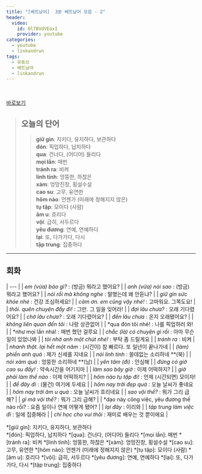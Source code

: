 ```yaml
---
title: "[베트남어]  3분 베트남어 모음 - 2"
header:
  video:
    id: 0l7BVdVEaxI
    provider: youtube
categories:
  - youtube
  - linkandrun
tags:
  - 유튜브
  - 베트남어
  - linkandrun
---
```


<br>

[바로보기](https://www.youtube.com/watch?v=0l7BVdVEaxI)


> ## **오늘의 단어**
>> **giữ gìn**: 지키다, 유지하다, 보관하다  
>> **đón**: 픽업하다, 납치하다  
>> **qua**: 건너다, (어디어) 들리다  
>> **mọi lần**: 매번  
>> **tránh ra**: 비켜  
>> **linh tinh**: 엉뚱한, 하찮은  
>> **xàm**: 엉망진창, 횡설수설  
>> **cao su**: 고무, 유연한  
>> **hôm nào**: 언젠가 (미래에 정해지지 않은)  
>> **tụ tập**: 모이다 (사람)  
>> **âm u**: 흐리다  
>> **vội**: 급히, 서두르다  
>> **yêu đương**: 연예, 연예하다  
>> **lại**: 또, 다가가다, 다시  
>> **tập trung**: 집중하다  
---

## 회화

| --- |
| *em (vừa) bảo gì?* : (방금) 뭐라고 했어요? |
| *anh (vừa) nói sao* : (방금) 뭐라고 했어요? |
| *nói rồi mà không nghe* : 말했는데 왜 안듣냐? |
| *giữ gìn sức khỏe nhé* : 건강 조심하세요! |
| *cảm ơn. em cũng vậy nhé!* : 고마워요. 그쪽도요! |
| *thôi. quên chuyện đấy đi!* : 그만. 그 일을 잊어라! |
| *đợi lâu chưa?* : 오래 기다렸어요? |
| *chờ lâu chưa?* : 오래 기다렸어요? |
| *đến lâu chưa* : 온지 오래됐어요? |
| *không liên quan đến tôi* : 나랑 상관없어 |
| *qua đón tôi nhé! : 나를 픽업하러 와! |
| *như mọi lần nhá! : 매번 했던 걸루요 |
| *chắc (là) có chuyện gì rồi* : 아마 무슨일이 있었나봐 |
| *tòi nhờ anh một chút nhé!* : 부탁 좀 드릴게요 |
| *tránh ra* : 비켜 |
| *nhanh thật. lại hết một năm* : (시간이) 참 빠르다. 또 일년이 끝나가네 |
| *(làm) phiền anh quá* : 제가 신세를 지네요 |
| *nói linh tinh* : 쓸데없는 소리하네 **(북) |
| *nói xàm quá* : 엉뚱한 소리하네 **(남) |
| *yên tâm (đi)* : 안심해 |
| *đừng có giờ cao su đấy!* : 약속시간을 어기지마 |
| *làm sao bây giờ* : 이제 어떡하지? |
| *giờ phải làm thế nào* : 이제 어떡하지? |
| *hôm nào tụ tập đi!* : 언제 (시간되면) 모이자! |
| *để đây đi* : (물건) 여기에 두세요 |
| *hôm nay trời đẹp quá* : 오늘 날씨가 좋네요 |
| *hôm nay trời âm u quá* : 오늘 날씨가 흐리네요 |
| *sao vội thế?* : 뭐가 그리 급해? |
| *gì mà vội thế?* : 뭐가 그리 급해? |
| *dạo này công việc, yêu đương thế nào rồi? : 요즘 일이나 연예 어떻게 됐어? |
| *lại đây* : 이리와 |
| *tập trung làm việc đi* : 일에 집중해라 |
| *chỉ học cho vui thôi* : 재미로 배우는 것 뿐이에요 |


*[giữ gìn]: 지키다, 유지하다, 보관하다  
*[đón]: 픽업하다, 납치하다
*[qua]: 건너다, (어디어) 들리다
*[mọi lần]: 매번
*[tránh ra]: 비켜
*[linh tinh]: 엉뚱한, 하찮은
*[xàm]: 엉망진창, 횡설수설
*[cao su]: 고무, 유연한
*[hôm nào]: 언젠가 (미래에 정해지지 않은)
*[tụ tập]: 모이다 (사람)
*[âm u]: 흐리다
*[vội]: 급히, 서두르다
*[yêu đương]: 연예, 연예하다
*[lại]: 또, 다가가다, 다시
*[tập trung]: 집중하다